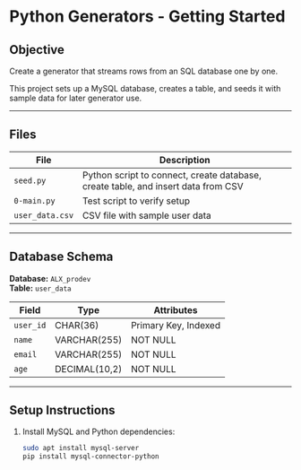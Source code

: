 # Python Generators - Getting Started

## Objective
Create a generator that streams rows from an SQL database one by one.

This project sets up a MySQL database, creates a table, and seeds it with sample data for later generator use.

---

## Files
| File | Description |
|------|--------------|
| `seed.py` | Python script to connect, create database, create table, and insert data from CSV |
| `0-main.py` | Test script to verify setup |
| `user_data.csv` | CSV file with sample user data |

---

## Database Schema
**Database:** `ALX_prodev`  
**Table:** `user_data`

| Field | Type | Attributes |
|--------|------|-------------|
| `user_id` | CHAR(36) | Primary Key, Indexed |
| `name` | VARCHAR(255) | NOT NULL |
| `email` | VARCHAR(255) | NOT NULL |
| `age` | DECIMAL(10,2) | NOT NULL |

---

## Setup Instructions

1. Install MySQL and Python dependencies:
   ```bash
   sudo apt install mysql-server
   pip install mysql-connector-python
